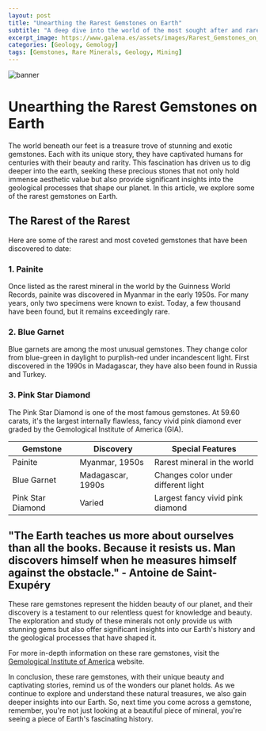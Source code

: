 ```yaml
---
layout: post
title: "Unearthing the Rarest Gemstones on Earth"
subtitle: "A deep dive into the world of the most sought after and rarest gemstones on our planet."
excerpt_image: https://www.galena.es/assets/images/Rarest_Gemstones_on_Earth.png
categories: [Geology, Gemology]
tags: [Gemstones, Rare Minerals, Geology, Mining]
---
```


![banner](https://www.galena.es/assets/images/Rarest_Gemstones_on_Earth.png "A stunning display of rare gemstones, including red beryl, painite, and jadeite, showcasing their vibrant colors and unique shapes, highlighting the beauty and rarity of these coveted minerals.")

# Unearthing the Rarest Gemstones on Earth

The world beneath our feet is a treasure trove of stunning and exotic gemstones. Each with its unique story, they have captivated humans for centuries with their beauty and rarity. This fascination has driven us to dig deeper into the earth, seeking these precious stones that not only hold immense aesthetic value but also provide significant insights into the geological processes that shape our planet. In this article, we explore some of the rarest gemstones on Earth.

## The Rarest of the Rarest

Here are some of the rarest and most coveted gemstones that have been discovered to date:

### 1. Painite

Once listed as the rarest mineral in the world by the Guinness World Records, painite was discovered in Myanmar in the early 1950s. For many years, only two specimens were known to exist. Today, a few thousand have been found, but it remains exceedingly rare.

### 2. Blue Garnet

Blue garnets are among the most unusual gemstones. They change color from blue-green in daylight to purplish-red under incandescent light. First discovered in the 1990s in Madagascar, they have also been found in Russia and Turkey.

### 3. Pink Star Diamond

The Pink Star Diamond is one of the most famous gemstones. At 59.60 carats, it's the largest internally flawless, fancy vivid pink diamond ever graded by the Gemological Institute of America (GIA).

|Gemstone|Discovery|Special Features|
|--- |--- |--- |
|Painite|Myanmar, 1950s|Rarest mineral in the world|
|Blue Garnet|Madagascar, 1990s|Changes color under different light|
|Pink Star Diamond|Varied|Largest fancy vivid pink diamond|

## "The Earth teaches us more about ourselves than all the books. Because it resists us. Man discovers himself when he measures himself against the obstacle." - Antoine de Saint-Exupéry

These rare gemstones represent the hidden beauty of our planet, and their discovery is a testament to our relentless quest for knowledge and beauty. The exploration and study of these minerals not only provide us with stunning gems but also offer significant insights into our Earth's history and the geological processes that have shaped it.

For more in-depth information on these rare gemstones, visit the [Gemological Institute of America](https://www.gia.edu/) website.

In conclusion, these rare gemstones, with their unique beauty and captivating stories, remind us of the wonders our planet holds. As we continue to explore and understand these natural treasures, we also gain deeper insights into our Earth. So, next time you come across a gemstone, remember, you're not just looking at a beautiful piece of mineral, you're seeing a piece of Earth's fascinating history.